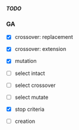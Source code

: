 ##### TODO


### GA

- [x] crossover: replacement
- [x] crossover: extension

- [x] mutation

- [ ] select intact
- [ ] select crossover
- [ ] select mutate

- [x] stop criteria

- [ ] creation


